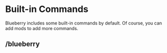# Built-in Commands
Blueberry includes some built-in commands by default. Of course, you can add mods to add more commands.

## /blueberry
